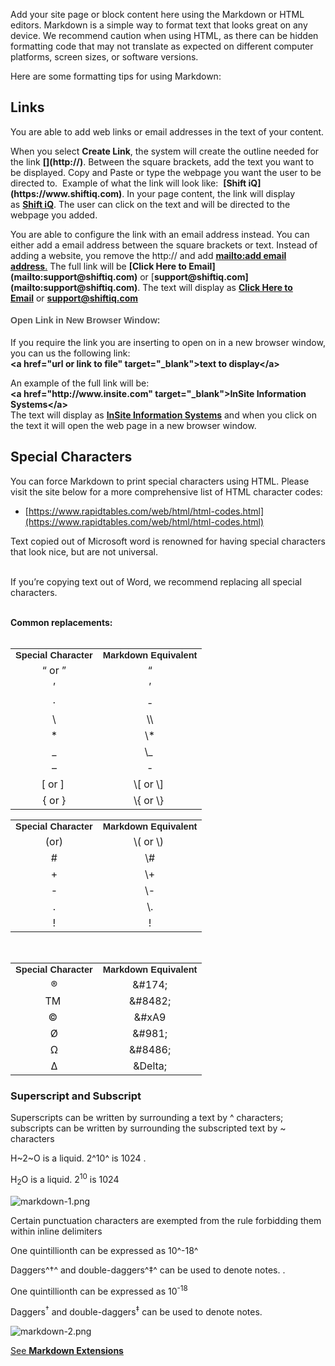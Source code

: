 Add your site page or block content here using the Markdown or HTML editors. Markdown is a simple way to format text that looks great on any device. We recommend caution when using HTML, as there can be hidden formatting code that may not translate as expected on different computer platforms, screen sizes, or software versions. 

Here are some formatting tips for using Markdown:

## Links
<p>You are able to add web links or email addresses in the text of your content.</p><p>When you select&nbsp;<span style="font-weight: 700;">Create Link</span>, the system will create the outline needed for the link&nbsp;<span style="font-weight: 700;">[](http://)</span>.&nbsp;Between the square brackets, add the text you want to be displayed. Copy and Paste or type the webpage you want the user to be directed to.&nbsp; Example of what the link will look like:&nbsp;&nbsp;<span style="font-weight: 700;">[Shift iQ](https://www.shiftiq.com)</span>. In your page content, the link will display as&nbsp;<a href="https://www.shiftiq.com/" target="_blank"><span style="font-weight: 700;">Shift iQ</span></a>. The&nbsp;user can click on the text and will be directed to the webpage you added.</p><p>You are able to configure the link with an email address instead. You can either add a email address between the square brackets or text. Instead of adding a website, you remove the http:// and add&nbsp;<a href="mailto:support@shiftiq.com." target="_blank"><span style="font-weight: 700;">mailto:add email address</span>.</a>&nbsp;The full link will be&nbsp;<span style="font-weight: 700;">[Click Here to Email](mailto:support@shiftiq.com)</span>&nbsp;or [<span style="font-weight: 700;">support@shiftiq.com](mailto:support@shiftiq.com)</span>. The text will display as&nbsp;<a href="mailto:support@shiftiq.com" target="_blank"><span style="font-weight: 700;">Click Here to Email</span></a>&nbsp;or&nbsp;<a href="mailto:support@shiftiq.com" target="_blank"><span style="font-weight: 700;">support@shiftiq.com</span></a></p><h4 style="font-family: Calibri, &quot;Source Sans Pro&quot;, Helvetica, Arial; color: rgb(84, 84, 84);"><span style="color: inherit; font-family: inherit;">Open Link in New Browser Window:</span></h4><p>If you require the link you are inserting to open on in a new browser window, you can us the following link:<br><span style="font-weight: 700;">&lt;a href="url or link to file" target="_blank"&gt;text to display&lt;/a&gt;</span></p><p>An example of the full link will be:<br><span style="font-weight: 700;">&lt;a href="</span><span style="font-weight: 700;">http://www.insite.com</span><span style="font-weight: 700;">" target="_blank"&gt;InSite Information Systems</span><span style="font-weight: 700;">&lt;/a&gt;<br></span>The text will display as&nbsp;<a href="http://www.insite.com/" target="_blank" style="background-color: rgb(255, 255, 255);"><span style="font-weight: 700;">InSite Information Systems</span></a>&nbsp;and when you click on the text it will open the web page in a new browser window.</p>


## Special Characters
You can force Markdown to print special characters using HTML. Please visit the site below for a more comprehensive list of HTML character codes:
* [https://www.rapidtables.com/web/html/html-codes.html](https://www.rapidtables.com/web/html/html-codes.html)

Text copied out of Microsoft word is renowned for having special characters that look nice, but are not universal.&nbsp;<div>&nbsp;&nbsp;<div>If you’re copying text out of Word, we recommend replacing all special characters.

  <div>
    <br>
  </div>
  <div>
    <b>Common replacements:</b><br>
  </div>
  <div>
    <div>
      <br>
    </div>
    <table class="table table-bordered" style="text-align: center;">
      <tbody>
        <tr>
          <td style="text-align: center;"><font color="#212121" face="Calibri, sans-serif"><span style="font-size: 14.6667px;"><b>Special Character</b></span></font></td>
          <td style="text-align: center;"><font color="#212121" face="Calibri, sans-serif"><span style="font-size: 14.6667px;"><b>Markdown Equivalent</b></span></font></td>
        </tr>
        <tr>
          <td>“ or ”<br></td>
          <td>“<br></td>
        </tr>
        <tr>
          <td>’<br></td>
          <td>’<br></td>
        </tr>
        <tr>
          <td>·<br></td>
          <td>-<br></td>
        </tr>
        <tr>
          <td>\<br></td>
          <td>\\<br></td>
        </tr>
        <tr>
          <td>*<br></td>
          <td>\*<br></td>
        </tr>
        <tr>
          <td>_<br></td>
          <td>\_&nbsp;<br></td>
        </tr>
        <tr>
          <td>–<br></td>
          <td>-<br></td>
        </tr>
        <tr>
          <td>[ or ]&nbsp;<br></td>
          <td>\[ or \]&nbsp;<br></td>
        </tr>
        <tr>
          <td>{ or }<br></td>
          <td>\{ or \}&nbsp;</td>
        </tr>
      </tbody>
    </table></div></div></div><table class="table table-bordered" style="text-align: center;"><tbody><tr><td><span style="color: rgb(33, 33, 33); font-family: Calibri, sans-serif; font-size: 14.6667px; font-weight: 700; text-align: center;">Special Character</span><br></td><td><span style="color: rgb(33, 33, 33); font-family: Calibri, sans-serif; font-size: 14.6667px; font-weight: 700; text-align: center;">Markdown Equivalent</span><br></td></tr><tr><td>(or)<br></td><td>\( or \)&nbsp;<br></td></tr><tr><td>#<br></td><td>\#<br></td></tr><tr><td>+<br></td><td>\+<br></td></tr><tr><td>-<br></td><td>\-<br></td></tr><tr><td>.<br></td><td>\.<br></td></tr><tr><td>!<br></td><td>!<br></td></tr></tbody></table><div><div><div><br></div></div></div><table class="table table-bordered" style="text-align: center;"><tbody><tr><td><div><span style="color: rgb(33, 33, 33); font-family: Calibri, sans-serif; font-size: 14.6667px; font-weight: 700; text-align: center;">Special Character</span><br></div></td><td><span style="color: rgb(33, 33, 33); font-family: Calibri, sans-serif; font-size: 14.6667px; font-weight: 700; text-align: center;">Markdown Equivalent</span><br></td></tr><tr><td>®<br></td><td>&amp;#174;<br></td></tr><tr><td>TM&nbsp;<br></td><td>&amp;#8482;<br></td></tr><tr><td>©&nbsp;<br></td><td>&amp;#xA9<br></td></tr><tr><td>Ø<br></td><td>&amp;#981;<br></td></tr><tr><td>Ω<br></td><td>&amp;#8486;<br></td></tr><tr><td>∆<br></td><td>&amp;Delta;<br></td></tr></tbody></table>


### Superscript and Subscript
Superscripts can be written by surrounding a text by ^ characters; subscripts can be written by surrounding the subscripted text by ~ characters

H~2~O is a liquid. 2^10^ is 1024
.
<p>H<sub>2</sub>O is a liquid. 2<sup>10</sup> is 1024</p>

![markdown-1.png](https://e02.insite.com/files/sites/global/superscript-and-subscript/markdown-1.png)

Certain punctuation characters are exempted from the rule forbidding them within inline delimiters

One quintillionth can be expressed as 10^-18^

Daggers^†^ and double-daggers^‡^ can be used to denote notes.
.
<p>One quintillionth can be expressed as 10<sup>-18</sup></p>
<p>Daggers<sup>†</sup> and double-daggers<sup>‡</sup> can be used to denote notes.</p>

![markdown-2.png](https://e02.insite.com/files/sites/global/superscript-and-subscript/markdown-2.png)

<a href="https://github.com/xoofx/markdig/blob/master/src/Markdig.Tests/Specs/EmphasisExtraSpecs.md" target="_blank">See **Markdown Extensions**</a>